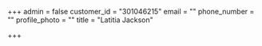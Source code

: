+++
admin = false
customer_id = "301046215"
email = ""
phone_number = ""
profile_photo = ""
title = "Latitia Jackson"

+++
